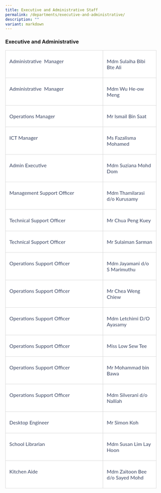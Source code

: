 ```yaml
---
title: Executive and Administrative Staff
permalink: /departments/executive-and-administrative/
description: ""
variant: markdown
---
```

### **Executive and Administrative**

  

<table class="MsoNormalTable" border="0" cellspacing="0" cellpadding="0" width="95%" style="width:95.0%;background:white;border-collapse:collapse;mso-yfti-tbllook:
 1184;mso-padding-alt:0cm 0cm 0cm 0cm"><tbody><tr style="mso-yfti-irow:0;mso-yfti-firstrow:yes"><td width="64%" valign="top" style="width:64.64%;border:solid #D6D6D6 1.0pt;
  padding:6.0pt 9.0pt 6.0pt 9.0pt"><p class="MsoNormal" style="mso-margin-top-alt:auto;mso-margin-bottom-alt:auto;
  line-height:normal"><span style="font-size:12.0pt;font-family:&quot;Lato&quot;,sans-serif;
  mso-fareast-font-family:&quot;Times New Roman&quot;;mso-bidi-font-family:&quot;Times New Roman&quot;;
  color:#3C4764;mso-font-kerning:0pt;mso-ligatures:none;mso-bidi-language:AR-SA">Administrative &nbsp;Manager</span><span style="font-size:12.0pt;font-family:&quot;Lato&quot;,sans-serif;
  mso-fareast-font-family:&quot;Times New Roman&quot;;mso-bidi-font-family:&quot;Times New Roman&quot;;
  mso-font-kerning:0pt;mso-ligatures:none;mso-bidi-language:AR-SA"></span></p></td><td width="35%" valign="top" style="width:35.36%;border:solid #D6D6D6 1.0pt;
  border-left:none;padding:6.0pt 9.0pt 6.0pt 9.0pt"><p class="MsoNormal" style="mso-margin-top-alt:auto;mso-margin-bottom-alt:auto;
  line-height:normal"><span style="font-size:12.0pt;font-family:&quot;Lato&quot;,sans-serif;
  mso-fareast-font-family:&quot;Times New Roman&quot;;mso-bidi-font-family:&quot;Times New Roman&quot;;
  color:#3C4764;mso-font-kerning:0pt;mso-ligatures:none;mso-bidi-language:AR-SA">Mdm Sulaiha Bibi Bte Ali</span><span style="font-size:12.0pt;font-family:&quot;Lato&quot;,sans-serif;
  mso-fareast-font-family:&quot;Times New Roman&quot;;mso-bidi-font-family:&quot;Times New Roman&quot;;
  mso-font-kerning:0pt;mso-ligatures:none;mso-bidi-language:AR-SA"></span></p></td></tr><tr style="mso-yfti-irow:1"><td width="64%" valign="top" style="width:64.64%;border:solid #D6D6D6 1.0pt;
  border-top:none;padding:6.0pt 9.0pt 6.0pt 9.0pt"><p class="MsoNormal" style="mso-margin-top-alt:auto;mso-margin-bottom-alt:auto;
  line-height:normal"><span style="font-size:12.0pt;font-family:&quot;Lato&quot;,sans-serif;
  mso-fareast-font-family:&quot;Times New Roman&quot;;mso-bidi-font-family:&quot;Times New Roman&quot;;
  color:#3C4764;mso-font-kerning:0pt;mso-ligatures:none;mso-bidi-language:AR-SA">Administrative &nbsp;Manager</span><span style="font-size:12.0pt;font-family:&quot;Lato&quot;,sans-serif;
  mso-fareast-font-family:&quot;Times New Roman&quot;;mso-bidi-font-family:&quot;Times New Roman&quot;;
  mso-font-kerning:0pt;mso-ligatures:none;mso-bidi-language:AR-SA"></span></p></td><td width="35%" valign="top" style="width:35.36%;border-top:none;border-left:
  none;border-bottom:solid #D6D6D6 1.0pt;border-right:solid #D6D6D6 1.0pt;
  padding:6.0pt 9.0pt 6.0pt 9.0pt"><p class="MsoNormal" style="mso-margin-top-alt:auto;mso-margin-bottom-alt:auto;
  line-height:normal"><span style="font-size:12.0pt;font-family:&quot;Lato&quot;,sans-serif;
  mso-fareast-font-family:&quot;Times New Roman&quot;;mso-bidi-font-family:&quot;Times New Roman&quot;;
  color:#3C4764;mso-font-kerning:0pt;mso-ligatures:none;mso-bidi-language:AR-SA">Mdm Wu He-ow Meng</span><span style="font-size:12.0pt;font-family:&quot;Lato&quot;,sans-serif;
  mso-fareast-font-family:&quot;Times New Roman&quot;;mso-bidi-font-family:&quot;Times New Roman&quot;;
  mso-font-kerning:0pt;mso-ligatures:none;mso-bidi-language:AR-SA"></span></p></td></tr><tr style="mso-yfti-irow:2"><td width="64%" valign="top" style="width:64.64%;border:solid #D6D6D6 1.0pt;
  border-top:none;padding:6.0pt 9.0pt 6.0pt 9.0pt"><p class="MsoNormal" style="mso-margin-top-alt:auto;mso-margin-bottom-alt:auto;
  line-height:normal"><span style="font-size:12.0pt;font-family:&quot;Lato&quot;,sans-serif;
  mso-fareast-font-family:&quot;Times New Roman&quot;;mso-bidi-font-family:&quot;Times New Roman&quot;;
  color:#3C4764;mso-font-kerning:0pt;mso-ligatures:none;mso-bidi-language:AR-SA">Operations Manager</span><span style="font-size:12.0pt;font-family:&quot;Lato&quot;,sans-serif;
  mso-fareast-font-family:&quot;Times New Roman&quot;;mso-bidi-font-family:&quot;Times New Roman&quot;;
  mso-font-kerning:0pt;mso-ligatures:none;mso-bidi-language:AR-SA"></span></p></td><td width="35%" valign="top" style="width:35.36%;border-top:none;border-left:
  none;border-bottom:solid #D6D6D6 1.0pt;border-right:solid #D6D6D6 1.0pt;
  padding:6.0pt 9.0pt 6.0pt 9.0pt"><p class="MsoNormal" style="mso-margin-top-alt:auto;mso-margin-bottom-alt:auto;
  line-height:normal"><span style="font-size:12.0pt;font-family:&quot;Lato&quot;,sans-serif;
  mso-fareast-font-family:&quot;Times New Roman&quot;;mso-bidi-font-family:&quot;Times New Roman&quot;;
  color:#3C4764;mso-font-kerning:0pt;mso-ligatures:none;mso-bidi-language:AR-SA">Mr Ismail Bin Saat</span><span style="font-size:12.0pt;font-family:&quot;Lato&quot;,sans-serif;
  mso-fareast-font-family:&quot;Times New Roman&quot;;mso-bidi-font-family:&quot;Times New Roman&quot;;
  mso-font-kerning:0pt;mso-ligatures:none;mso-bidi-language:AR-SA"></span></p></td></tr><tr style="mso-yfti-irow:3"><td width="64%" valign="top" style="width:64.64%;border:solid #D6D6D6 1.0pt;
  border-top:none;padding:6.0pt 9.0pt 6.0pt 9.0pt"><p class="MsoNormal" style="mso-margin-top-alt:auto;mso-margin-bottom-alt:auto;
  line-height:normal"><span style="font-size:12.0pt;font-family:&quot;Lato&quot;,sans-serif;
  mso-fareast-font-family:&quot;Times New Roman&quot;;mso-bidi-font-family:&quot;Times New Roman&quot;;
  color:#3C4764;mso-font-kerning:0pt;mso-ligatures:none;mso-bidi-language:AR-SA">ICT Manager</span><span style="font-size:12.0pt;font-family:&quot;Lato&quot;,sans-serif;
  mso-fareast-font-family:&quot;Times New Roman&quot;;mso-bidi-font-family:&quot;Times New Roman&quot;;
  mso-font-kerning:0pt;mso-ligatures:none;mso-bidi-language:AR-SA"></span></p></td><td width="35%" valign="top" style="width:35.36%;border-top:none;border-left:
  none;border-bottom:solid #D6D6D6 1.0pt;border-right:solid #D6D6D6 1.0pt;
  padding:6.0pt 9.0pt 6.0pt 9.0pt"><p class="MsoNormal" style="mso-margin-top-alt:auto;mso-margin-bottom-alt:auto;
  line-height:normal"><span style="font-size:12.0pt;font-family:&quot;Lato&quot;,sans-serif;
  mso-fareast-font-family:&quot;Times New Roman&quot;;mso-bidi-font-family:&quot;Times New Roman&quot;;
  color:#3C4764;mso-font-kerning:0pt;mso-ligatures:none;mso-bidi-language:AR-SA">Ms Fazalisma Mohamed</span><span style="font-size:12.0pt;font-family:&quot;Lato&quot;,sans-serif;
  mso-fareast-font-family:&quot;Times New Roman&quot;;mso-bidi-font-family:&quot;Times New Roman&quot;;
  mso-font-kerning:0pt;mso-ligatures:none;mso-bidi-language:AR-SA"></span></p></td></tr><tr style="mso-yfti-irow:4"><td width="64%" valign="top" style="width:64.64%;border:solid #D6D6D6 1.0pt;
  border-top:none;padding:6.0pt 9.0pt 6.0pt 9.0pt"><p class="MsoNormal" style="mso-margin-top-alt:auto;mso-margin-bottom-alt:auto;
  line-height:normal"><span style="font-size:12.0pt;font-family:&quot;Lato&quot;,sans-serif;
  mso-fareast-font-family:&quot;Times New Roman&quot;;mso-bidi-font-family:&quot;Times New Roman&quot;;
  color:#3C4764;mso-font-kerning:0pt;mso-ligatures:none;mso-bidi-language:AR-SA">Admin Executive</span><span style="font-size:12.0pt;font-family:&quot;Lato&quot;,sans-serif;
  mso-fareast-font-family:&quot;Times New Roman&quot;;mso-bidi-font-family:&quot;Times New Roman&quot;;
  mso-font-kerning:0pt;mso-ligatures:none;mso-bidi-language:AR-SA"></span></p></td><td width="35%" valign="top" style="width:35.36%;border-top:none;border-left:
  none;border-bottom:solid #D6D6D6 1.0pt;border-right:solid #D6D6D6 1.0pt;
  padding:6.0pt 9.0pt 6.0pt 9.0pt"><p class="MsoNormal" style="mso-margin-top-alt:auto;mso-margin-bottom-alt:auto;
  line-height:normal"><span style="font-size:12.0pt;font-family:&quot;Lato&quot;,sans-serif;
  mso-fareast-font-family:&quot;Times New Roman&quot;;mso-bidi-font-family:&quot;Times New Roman&quot;;
  color:#3C4764;mso-font-kerning:0pt;mso-ligatures:none;mso-bidi-language:AR-SA">Mdm Suziana Mohd Dom</span><span style="font-size:12.0pt;font-family:&quot;Lato&quot;,sans-serif;
  mso-fareast-font-family:&quot;Times New Roman&quot;;mso-bidi-font-family:&quot;Times New Roman&quot;;
  mso-font-kerning:0pt;mso-ligatures:none;mso-bidi-language:AR-SA"></span></p></td></tr><tr style="mso-yfti-irow:5"><td width="64%" valign="top" style="width:64.64%;border:solid #D6D6D6 1.0pt;
  border-top:none;padding:6.0pt 9.0pt 6.0pt 9.0pt"><p class="MsoNormal" style="mso-margin-top-alt:auto;mso-margin-bottom-alt:auto;
  line-height:normal"><span style="font-size:12.0pt;font-family:&quot;Lato&quot;,sans-serif;
  mso-fareast-font-family:&quot;Times New Roman&quot;;mso-bidi-font-family:&quot;Times New Roman&quot;;
  color:#3C4764;mso-font-kerning:0pt;mso-ligatures:none;mso-bidi-language:AR-SA">Management Support Officer</span><span style="font-size:12.0pt;font-family:&quot;Lato&quot;,sans-serif;
  mso-fareast-font-family:&quot;Times New Roman&quot;;mso-bidi-font-family:&quot;Times New Roman&quot;;
  mso-font-kerning:0pt;mso-ligatures:none;mso-bidi-language:AR-SA"></span></p></td><td width="35%" valign="top" style="width:35.36%;border-top:none;border-left:
  none;border-bottom:solid #D6D6D6 1.0pt;border-right:solid #D6D6D6 1.0pt;
  padding:6.0pt 9.0pt 6.0pt 9.0pt"><p class="MsoNormal" style="mso-margin-top-alt:auto;mso-margin-bottom-alt:auto;
  line-height:normal"><span style="font-size:12.0pt;font-family:&quot;Lato&quot;,sans-serif;
  mso-fareast-font-family:&quot;Times New Roman&quot;;mso-bidi-font-family:&quot;Times New Roman&quot;;
  color:#3C4764;mso-font-kerning:0pt;mso-ligatures:none;mso-bidi-language:AR-SA">Mdm Thamilarasi d/o Kurusamy</span><span style="font-size:12.0pt;font-family:
  &quot;Lato&quot;,sans-serif;mso-fareast-font-family:&quot;Times New Roman&quot;;mso-bidi-font-family:
  &quot;Times New Roman&quot;;mso-font-kerning:0pt;mso-ligatures:none;mso-bidi-language:
  AR-SA"></span></p></td></tr><tr style="mso-yfti-irow:6"><td width="64%" valign="top" style="width:64.64%;border:solid #D6D6D6 1.0pt;
  border-top:none;padding:6.0pt 9.0pt 6.0pt 9.0pt"><p class="MsoNormal" style="mso-margin-top-alt:auto;mso-margin-bottom-alt:auto;
  line-height:normal"><span style="font-size:12.0pt;font-family:&quot;Lato&quot;,sans-serif;
  mso-fareast-font-family:&quot;Times New Roman&quot;;mso-bidi-font-family:&quot;Times New Roman&quot;;
  color:#3C4764;mso-font-kerning:0pt;mso-ligatures:none;mso-bidi-language:AR-SA">Technical Support Officer</span><span style="font-size:12.0pt;font-family:&quot;Lato&quot;,sans-serif;
  mso-fareast-font-family:&quot;Times New Roman&quot;;mso-bidi-font-family:&quot;Times New Roman&quot;;
  mso-font-kerning:0pt;mso-ligatures:none;mso-bidi-language:AR-SA"></span></p></td><td width="35%" valign="top" style="width:35.36%;border-top:none;border-left:
  none;border-bottom:solid #D6D6D6 1.0pt;border-right:solid #D6D6D6 1.0pt;
  padding:6.0pt 9.0pt 6.0pt 9.0pt"><p class="MsoNormal" style="mso-margin-top-alt:auto;mso-margin-bottom-alt:auto;
  line-height:normal"><span style="font-size:12.0pt;font-family:&quot;Lato&quot;,sans-serif;
  mso-fareast-font-family:&quot;Times New Roman&quot;;mso-bidi-font-family:&quot;Times New Roman&quot;;
  color:#3C4764;mso-font-kerning:0pt;mso-ligatures:none;mso-bidi-language:AR-SA">Mr Chua Peng Kuey</span><span style="font-size:12.0pt;font-family:&quot;Lato&quot;,sans-serif;
  mso-fareast-font-family:&quot;Times New Roman&quot;;mso-bidi-font-family:&quot;Times New Roman&quot;;
  mso-font-kerning:0pt;mso-ligatures:none;mso-bidi-language:AR-SA"></span></p></td></tr><tr style="mso-yfti-irow:7"><td width="64%" valign="top" style="width:64.64%;border:solid #D6D6D6 1.0pt;
  border-top:none;padding:6.0pt 9.0pt 6.0pt 9.0pt"><p class="MsoNormal" style="mso-margin-top-alt:auto;mso-margin-bottom-alt:auto;
  line-height:normal"><span style="font-size:12.0pt;font-family:&quot;Lato&quot;,sans-serif;
  mso-fareast-font-family:&quot;Times New Roman&quot;;mso-bidi-font-family:&quot;Times New Roman&quot;;
  color:#3C4764;mso-font-kerning:0pt;mso-ligatures:none;mso-bidi-language:AR-SA">Technical Support Officer</span><span style="font-size:12.0pt;font-family:&quot;Lato&quot;,sans-serif;
  mso-fareast-font-family:&quot;Times New Roman&quot;;mso-bidi-font-family:&quot;Times New Roman&quot;;
  mso-font-kerning:0pt;mso-ligatures:none;mso-bidi-language:AR-SA"></span></p></td><td width="35%" valign="top" style="width:35.36%;border-top:none;border-left:
  none;border-bottom:solid #D6D6D6 1.0pt;border-right:solid #D6D6D6 1.0pt;
  padding:6.0pt 9.0pt 6.0pt 9.0pt"><p class="MsoNormal" style="mso-margin-top-alt:auto;mso-margin-bottom-alt:auto;
  line-height:normal"><span style="font-size:12.0pt;font-family:&quot;Lato&quot;,sans-serif;
  mso-fareast-font-family:&quot;Times New Roman&quot;;mso-bidi-font-family:&quot;Times New Roman&quot;;
  color:#3C4764;mso-font-kerning:0pt;mso-ligatures:none;mso-bidi-language:AR-SA">Mr Sulaiman Sarman</span><span style="font-size:12.0pt;font-family:&quot;Lato&quot;,sans-serif;
  mso-fareast-font-family:&quot;Times New Roman&quot;;mso-bidi-font-family:&quot;Times New Roman&quot;;
  mso-font-kerning:0pt;mso-ligatures:none;mso-bidi-language:AR-SA"></span></p></td></tr><tr style="mso-yfti-irow:8"><td width="64%" valign="top" style="width:64.64%;border:solid #D6D6D6 1.0pt;
  border-top:none;padding:6.0pt 9.0pt 6.0pt 9.0pt"><p class="MsoNormal" style="mso-margin-top-alt:auto;mso-margin-bottom-alt:auto;
  line-height:normal"><span style="font-size:12.0pt;font-family:&quot;Lato&quot;,sans-serif;
  mso-fareast-font-family:&quot;Times New Roman&quot;;mso-bidi-font-family:&quot;Times New Roman&quot;;
  color:#3C4764;mso-font-kerning:0pt;mso-ligatures:none;mso-bidi-language:AR-SA">Operations Support Officer</span><span style="font-size:12.0pt;font-family:&quot;Lato&quot;,sans-serif;
  mso-fareast-font-family:&quot;Times New Roman&quot;;mso-bidi-font-family:&quot;Times New Roman&quot;;
  mso-font-kerning:0pt;mso-ligatures:none;mso-bidi-language:AR-SA"></span></p></td><td width="35%" valign="top" style="width:35.36%;border-top:none;border-left:
  none;border-bottom:solid #D6D6D6 1.0pt;border-right:solid #D6D6D6 1.0pt;
  padding:6.0pt 9.0pt 6.0pt 9.0pt"><p class="MsoNormal" style="mso-margin-top-alt:auto;mso-margin-bottom-alt:auto;
  line-height:normal"><span style="font-size:12.0pt;font-family:&quot;Lato&quot;,sans-serif;
  mso-fareast-font-family:&quot;Times New Roman&quot;;mso-bidi-font-family:&quot;Times New Roman&quot;;
  color:#3C4764;mso-font-kerning:0pt;mso-ligatures:none;mso-bidi-language:AR-SA">Mdm Jayamani d/o S Marimuthu</span><span style="font-size:12.0pt;font-family:
  &quot;Lato&quot;,sans-serif;mso-fareast-font-family:&quot;Times New Roman&quot;;mso-bidi-font-family:
  &quot;Times New Roman&quot;;mso-font-kerning:0pt;mso-ligatures:none;mso-bidi-language:
  AR-SA"></span></p></td></tr><tr style="mso-yfti-irow:9"><td width="64%" valign="top" style="width:64.64%;border:solid #D6D6D6 1.0pt;
  border-top:none;padding:6.0pt 9.0pt 6.0pt 9.0pt"><p class="MsoNormal" style="mso-margin-top-alt:auto;mso-margin-bottom-alt:auto;
  line-height:normal"><span style="font-size:12.0pt;font-family:&quot;Lato&quot;,sans-serif;
  mso-fareast-font-family:&quot;Times New Roman&quot;;mso-bidi-font-family:&quot;Times New Roman&quot;;
  color:#3C4764;mso-font-kerning:0pt;mso-ligatures:none;mso-bidi-language:AR-SA">Operations Support Officer</span><span style="font-size:12.0pt;font-family:&quot;Lato&quot;,sans-serif;
  mso-fareast-font-family:&quot;Times New Roman&quot;;mso-bidi-font-family:&quot;Times New Roman&quot;;
  mso-font-kerning:0pt;mso-ligatures:none;mso-bidi-language:AR-SA"></span></p></td><td width="35%" valign="top" style="width:35.36%;border-top:none;border-left:
  none;border-bottom:solid #D6D6D6 1.0pt;border-right:solid #D6D6D6 1.0pt;
  padding:6.0pt 9.0pt 6.0pt 9.0pt"><p class="MsoNormal" style="mso-margin-top-alt:auto;mso-margin-bottom-alt:auto;
  line-height:normal"><span style="font-size:12.0pt;font-family:&quot;Lato&quot;,sans-serif;
  mso-fareast-font-family:&quot;Times New Roman&quot;;mso-bidi-font-family:&quot;Times New Roman&quot;;
  color:#3C4764;mso-font-kerning:0pt;mso-ligatures:none;mso-bidi-language:AR-SA">Mr Chea Weng Chiew</span><span style="font-size:12.0pt;font-family:&quot;Lato&quot;,sans-serif;
  mso-fareast-font-family:&quot;Times New Roman&quot;;mso-bidi-font-family:&quot;Times New Roman&quot;;
  mso-font-kerning:0pt;mso-ligatures:none;mso-bidi-language:AR-SA"></span></p></td></tr><tr style="mso-yfti-irow:10"><td width="64%" valign="top" style="width:64.64%;border:solid #D6D6D6 1.0pt;
  border-top:none;padding:6.0pt 9.0pt 6.0pt 9.0pt"><p class="MsoNormal" style="mso-margin-top-alt:auto;mso-margin-bottom-alt:auto;
  line-height:normal"><span style="font-size:12.0pt;font-family:&quot;Lato&quot;,sans-serif;
  mso-fareast-font-family:&quot;Times New Roman&quot;;mso-bidi-font-family:&quot;Times New Roman&quot;;
  color:#3C4764;mso-font-kerning:0pt;mso-ligatures:none;mso-bidi-language:AR-SA">Operations Support Officer</span><span style="font-size:12.0pt;font-family:&quot;Lato&quot;,sans-serif;
  mso-fareast-font-family:&quot;Times New Roman&quot;;mso-bidi-font-family:&quot;Times New Roman&quot;;
  mso-font-kerning:0pt;mso-ligatures:none;mso-bidi-language:AR-SA"></span></p></td><td width="35%" valign="top" style="width:35.36%;border-top:none;border-left:
  none;border-bottom:solid #D6D6D6 1.0pt;border-right:solid #D6D6D6 1.0pt;
  padding:6.0pt 9.0pt 6.0pt 9.0pt"><p class="MsoNormal" style="mso-margin-top-alt:auto;mso-margin-bottom-alt:auto;
  line-height:normal"><span style="font-size:12.0pt;font-family:&quot;Lato&quot;,sans-serif;
  mso-fareast-font-family:&quot;Times New Roman&quot;;mso-bidi-font-family:&quot;Times New Roman&quot;;
  color:#3C4764;mso-font-kerning:0pt;mso-ligatures:none;mso-bidi-language:AR-SA">Mdm Letchimi D/O Ayasamy</span><span style="font-size:12.0pt;font-family:&quot;Lato&quot;,sans-serif;
  mso-fareast-font-family:&quot;Times New Roman&quot;;mso-bidi-font-family:&quot;Times New Roman&quot;;
  mso-font-kerning:0pt;mso-ligatures:none;mso-bidi-language:AR-SA"></span></p></td></tr><tr style="mso-yfti-irow:11"><td width="64%" valign="top" style="width:64.64%;border:solid #D6D6D6 1.0pt;
  border-top:none;padding:6.0pt 9.0pt 6.0pt 9.0pt"><p class="MsoNormal" style="mso-margin-top-alt:auto;mso-margin-bottom-alt:auto;
  line-height:normal"><span style="font-size:12.0pt;font-family:&quot;Lato&quot;,sans-serif;
  mso-fareast-font-family:&quot;Times New Roman&quot;;mso-bidi-font-family:&quot;Times New Roman&quot;;
  color:#3C4764;mso-font-kerning:0pt;mso-ligatures:none;mso-bidi-language:AR-SA">Operations Support Officer</span><span style="font-size:12.0pt;font-family:&quot;Lato&quot;,sans-serif;
  mso-fareast-font-family:&quot;Times New Roman&quot;;mso-bidi-font-family:&quot;Times New Roman&quot;;
  mso-font-kerning:0pt;mso-ligatures:none;mso-bidi-language:AR-SA"></span></p></td><td width="35%" valign="top" style="width:35.36%;border-top:none;border-left:
  none;border-bottom:solid #D6D6D6 1.0pt;border-right:solid #D6D6D6 1.0pt;
  padding:6.0pt 9.0pt 6.0pt 9.0pt"><p class="MsoNormal" style="mso-margin-top-alt:auto;mso-margin-bottom-alt:auto;
  line-height:normal"><span style="font-size:12.0pt;font-family:&quot;Lato&quot;,sans-serif;
  mso-fareast-font-family:&quot;Times New Roman&quot;;mso-bidi-font-family:&quot;Times New Roman&quot;;
  color:#3C4764;mso-font-kerning:0pt;mso-ligatures:none;mso-bidi-language:AR-SA">Miss Low Sew Tee</span><span style="font-size:12.0pt;font-family:&quot;Lato&quot;,sans-serif;
  mso-fareast-font-family:&quot;Times New Roman&quot;;mso-bidi-font-family:&quot;Times New Roman&quot;;
  mso-font-kerning:0pt;mso-ligatures:none;mso-bidi-language:AR-SA"></span></p></td></tr><tr style="mso-yfti-irow:12"><td width="64%" valign="top" style="width:64.64%;border:solid #D6D6D6 1.0pt;
  border-top:none;padding:6.0pt 9.0pt 6.0pt 9.0pt"><p class="MsoNormal" style="mso-margin-top-alt:auto;mso-margin-bottom-alt:auto;
  line-height:normal"><span style="font-size:12.0pt;font-family:&quot;Lato&quot;,sans-serif;
  mso-fareast-font-family:&quot;Times New Roman&quot;;mso-bidi-font-family:&quot;Times New Roman&quot;;
  color:#3C4764;mso-font-kerning:0pt;mso-ligatures:none;mso-bidi-language:AR-SA">Operations Support Officer</span><span style="font-size:12.0pt;font-family:&quot;Lato&quot;,sans-serif;
  mso-fareast-font-family:&quot;Times New Roman&quot;;mso-bidi-font-family:&quot;Times New Roman&quot;;
  mso-font-kerning:0pt;mso-ligatures:none;mso-bidi-language:AR-SA"></span></p></td><td width="35%" valign="top" style="width:35.36%;border-top:none;border-left:
  none;border-bottom:solid #D6D6D6 1.0pt;border-right:solid #D6D6D6 1.0pt;
  padding:6.0pt 9.0pt 6.0pt 9.0pt"><p class="MsoNormal" style="mso-margin-top-alt:auto;mso-margin-bottom-alt:auto;
  line-height:normal"><span style="font-size:12.0pt;font-family:&quot;Lato&quot;,sans-serif;
  mso-fareast-font-family:&quot;Times New Roman&quot;;mso-bidi-font-family:&quot;Times New Roman&quot;;
  color:#3C4764;mso-font-kerning:0pt;mso-ligatures:none;mso-bidi-language:AR-SA">Mr Mohammad bin Bawa</span><span style="font-size:12.0pt;font-family:&quot;Lato&quot;,sans-serif;
  mso-fareast-font-family:&quot;Times New Roman&quot;;mso-bidi-font-family:&quot;Times New Roman&quot;;
  mso-font-kerning:0pt;mso-ligatures:none;mso-bidi-language:AR-SA"></span></p></td></tr><tr style="mso-yfti-irow:13"><td width="64%" valign="top" style="width:64.64%;border:solid #D6D6D6 1.0pt;
  border-top:none;padding:6.0pt 9.0pt 6.0pt 9.0pt"><p class="MsoNormal" style="mso-margin-top-alt:auto;mso-margin-bottom-alt:auto;
  line-height:normal"><span style="font-size:12.0pt;font-family:&quot;Lato&quot;,sans-serif;
  mso-fareast-font-family:&quot;Times New Roman&quot;;mso-bidi-font-family:&quot;Times New Roman&quot;;
  color:#3C4764;mso-font-kerning:0pt;mso-ligatures:none;mso-bidi-language:AR-SA">Operations Support Officer</span><span style="font-size:12.0pt;font-family:&quot;Lato&quot;,sans-serif;
  mso-fareast-font-family:&quot;Times New Roman&quot;;mso-bidi-font-family:&quot;Times New Roman&quot;;
  mso-font-kerning:0pt;mso-ligatures:none;mso-bidi-language:AR-SA"></span></p></td><td width="35%" valign="top" style="width:35.36%;border-top:none;border-left:
  none;border-bottom:solid #D6D6D6 1.0pt;border-right:solid #D6D6D6 1.0pt;
  padding:6.0pt 9.0pt 6.0pt 9.0pt"><p class="MsoNormal" style="mso-margin-top-alt:auto;mso-margin-bottom-alt:auto;
  line-height:normal"><span style="font-size:12.0pt;font-family:&quot;Lato&quot;,sans-serif;
  mso-fareast-font-family:&quot;Times New Roman&quot;;mso-bidi-font-family:&quot;Times New Roman&quot;;
  color:#3C4764;mso-font-kerning:0pt;mso-ligatures:none;mso-bidi-language:AR-SA">Mdm Silverani d/o Nalliah</span><span style="font-size:12.0pt;font-family:&quot;Lato&quot;,sans-serif;
  mso-fareast-font-family:&quot;Times New Roman&quot;;mso-bidi-font-family:&quot;Times New Roman&quot;;
  mso-font-kerning:0pt;mso-ligatures:none;mso-bidi-language:AR-SA"></span></p></td></tr><tr style="mso-yfti-irow:14"><td width="64%" valign="top" style="width:64.64%;border:solid #D6D6D6 1.0pt;
  border-top:none;padding:6.0pt 9.0pt 6.0pt 9.0pt"><p class="MsoNormal" style="mso-margin-top-alt:auto;mso-margin-bottom-alt:auto;
  line-height:normal"><span style="font-size:12.0pt;font-family:&quot;Lato&quot;,sans-serif;
  mso-fareast-font-family:&quot;Times New Roman&quot;;mso-bidi-font-family:&quot;Times New Roman&quot;;
  color:#3C4764;mso-font-kerning:0pt;mso-ligatures:none;mso-bidi-language:AR-SA">Desktop Engineer</span><span style="font-size:12.0pt;font-family:&quot;Lato&quot;,sans-serif;
  mso-fareast-font-family:&quot;Times New Roman&quot;;mso-bidi-font-family:&quot;Times New Roman&quot;;
  mso-font-kerning:0pt;mso-ligatures:none;mso-bidi-language:AR-SA"></span></p></td><td width="35%" valign="top" style="width:35.36%;border-top:none;border-left:
  none;border-bottom:solid #D6D6D6 1.0pt;border-right:solid #D6D6D6 1.0pt;
  padding:6.0pt 9.0pt 6.0pt 9.0pt"><p class="MsoNormal" style="mso-margin-top-alt:auto;mso-margin-bottom-alt:auto;
  line-height:normal"><span style="font-size:12.0pt;font-family:&quot;Lato&quot;,sans-serif;
  mso-fareast-font-family:&quot;Times New Roman&quot;;mso-bidi-font-family:&quot;Times New Roman&quot;;
  color:#3C4764;mso-font-kerning:0pt;mso-ligatures:none;mso-bidi-language:AR-SA">Mr Simon Koh</span><span style="font-size:12.0pt;font-family:&quot;Lato&quot;,sans-serif;
  mso-fareast-font-family:&quot;Times New Roman&quot;;mso-bidi-font-family:&quot;Times New Roman&quot;;
  mso-font-kerning:0pt;mso-ligatures:none;mso-bidi-language:AR-SA"></span></p></td></tr><tr style="mso-yfti-irow:15"><td width="64%" valign="top" style="width:64.64%;border:solid #D6D6D6 1.0pt;
  border-top:none;padding:6.0pt 9.0pt 6.0pt 9.0pt"><p class="MsoNormal" style="mso-margin-top-alt:auto;mso-margin-bottom-alt:auto;
  line-height:normal"><span style="font-size:12.0pt;font-family:&quot;Lato&quot;,sans-serif;
  mso-fareast-font-family:&quot;Times New Roman&quot;;mso-bidi-font-family:&quot;Times New Roman&quot;;
  color:#3C4764;mso-font-kerning:0pt;mso-ligatures:none;mso-bidi-language:AR-SA">School Librarian</span><span style="font-size:12.0pt;font-family:&quot;Lato&quot;,sans-serif;
  mso-fareast-font-family:&quot;Times New Roman&quot;;mso-bidi-font-family:&quot;Times New Roman&quot;;
  mso-font-kerning:0pt;mso-ligatures:none;mso-bidi-language:AR-SA"></span></p></td><td width="35%" valign="top" style="width:35.36%;border-top:none;border-left:
  none;border-bottom:solid #D6D6D6 1.0pt;border-right:solid #D6D6D6 1.0pt;
  padding:6.0pt 9.0pt 6.0pt 9.0pt"><p class="MsoNormal" style="mso-margin-top-alt:auto;mso-margin-bottom-alt:auto;
  line-height:normal"><span style="font-size:12.0pt;font-family:&quot;Lato&quot;,sans-serif;
  mso-fareast-font-family:&quot;Times New Roman&quot;;mso-bidi-font-family:&quot;Times New Roman&quot;;
  color:#3C4764;mso-font-kerning:0pt;mso-ligatures:none;mso-bidi-language:AR-SA">Mdm Susan Lim Lay Hoon</span><span style="font-size:12.0pt;font-family:&quot;Lato&quot;,sans-serif;
  mso-fareast-font-family:&quot;Times New Roman&quot;;mso-bidi-font-family:&quot;Times New Roman&quot;;
  mso-font-kerning:0pt;mso-ligatures:none;mso-bidi-language:AR-SA"></span></p></td></tr><tr style="mso-yfti-irow:16;mso-yfti-lastrow:yes"><td width="64%" valign="top" style="width:64.64%;border:solid #D6D6D6 1.0pt;
  border-top:none;padding:6.0pt 9.0pt 6.0pt 9.0pt"><p class="MsoNormal" style="mso-margin-top-alt:auto;mso-margin-bottom-alt:auto;
  line-height:normal"><span style="font-size:12.0pt;font-family:&quot;Lato&quot;,sans-serif;
  mso-fareast-font-family:&quot;Times New Roman&quot;;mso-bidi-font-family:&quot;Times New Roman&quot;;
  color:#3C4764;mso-font-kerning:0pt;mso-ligatures:none;mso-bidi-language:AR-SA">Kitchen Aide</span><span style="font-size:12.0pt;font-family:&quot;Lato&quot;,sans-serif;
  mso-fareast-font-family:&quot;Times New Roman&quot;;mso-bidi-font-family:&quot;Times New Roman&quot;;
  mso-font-kerning:0pt;mso-ligatures:none;mso-bidi-language:AR-SA"></span></p></td><td width="35%" valign="top" style="width:35.36%;border-top:none;border-left:
  none;border-bottom:solid #D6D6D6 1.0pt;border-right:solid #D6D6D6 1.0pt;
  padding:6.0pt 9.0pt 6.0pt 9.0pt"><p class="MsoNormal" style="mso-margin-top-alt:auto;mso-margin-bottom-alt:auto;
  line-height:normal"><span style="font-size:12.0pt;font-family:&quot;Lato&quot;,sans-serif;
  mso-fareast-font-family:&quot;Times New Roman&quot;;mso-bidi-font-family:&quot;Times New Roman&quot;;
  color:#3C4764;mso-font-kerning:0pt;mso-ligatures:none;mso-bidi-language:AR-SA">Mdm Zaitoon Bee d/o Sayed Mohd</span><span style="font-size:12.0pt;font-family:
  &quot;Lato&quot;,sans-serif;mso-fareast-font-family:&quot;Times New Roman&quot;;mso-bidi-font-family:
  &quot;Times New Roman&quot;;mso-font-kerning:0pt;mso-ligatures:none;mso-bidi-language:
  AR-SA"></span></p></td></tr></tbody></table>